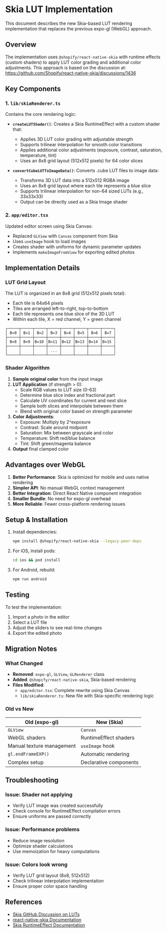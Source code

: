 # Skia LUT Implementation

This document describes the new Skia-based LUT rendering implementation that replaces the previous expo-gl (WebGL) approach.

## Overview

The implementation uses `@shopify/react-native-skia` with runtime effects (custom shaders) to apply LUT color grading and additional color adjustments. This approach is based on the discussion at:
https://github.com/Shopify/react-native-skia/discussions/1436

## Key Components

### 1. `lib/skiaRenderer.ts`

Contains the core rendering logic:

- **`createLUTShader()`**: Creates a Skia RuntimeEffect with a custom shader that:
  - Applies 3D LUT color grading with adjustable strength
  - Supports trilinear interpolation for smooth color transitions
  - Applies additional color adjustments (exposure, contrast, saturation, temperature, tint)
  - Uses an 8x8 grid layout (512x512 pixels) for 64 color slices

- **`convertCubeLUTToImageData()`**: Converts .cube LUT files to image data:
  - Transforms 3D LUT data into a 512x512 RGBA image
  - Uses an 8x8 grid layout where each tile represents a blue slice
  - Supports trilinear interpolation for non-64 sized LUTs (e.g., 33x33x33)
  - Output can be directly used as a Skia Image shader

### 2. `app/editor.tsx`

Updated editor screen using Skia Canvas:

- Replaced `GLView` with `Canvas` component from Skia
- Uses `useImage` hook to load images
- Creates shader with uniforms for dynamic parameter updates
- Implements `makeImageFromView` for exporting edited photos

## Implementation Details

### LUT Grid Layout

The LUT is organized in an 8x8 grid (512x512 pixels total):
- Each tile is 64x64 pixels
- Tiles are arranged left-to-right, top-to-bottom
- Each tile represents one blue slice of the 3D LUT
- Within each tile, X = red channel, Y = green channel

```
┌─────┬─────┬─────┬─────┬─────┬─────┬─────┬─────┐
│ B=0 │ B=1 │ B=2 │ B=3 │ B=4 │ B=5 │ B=6 │ B=7 │
├─────┼─────┼─────┼─────┼─────┼─────┼─────┼─────┤
│ B=8 │ B=9 │B=10 │B=11 │B=12 │B=13 │B=14 │B=15 │
├─────┼─────┼─────┼─────┼─────┼─────┼─────┼─────┤
│     │     │     │ ... │     │     │     │     │
└─────┴─────┴─────┴─────┴─────┴─────┴─────┴─────┘
```

### Shader Algorithm

1. **Sample original color** from the input image
2. **LUT Application** (if strength > 0):
   - Scale RGB values to LUT size (0-63)
   - Determine blue slice index and fractional part
   - Calculate UV coordinates for current and next slice
   - Sample both slices and interpolate between them
   - Blend with original color based on strength parameter
3. **Color Adjustments**:
   - Exposure: Multiply by 2^exposure
   - Contrast: Scale around midpoint
   - Saturation: Mix between grayscale and color
   - Temperature: Shift red/blue balance
   - Tint: Shift green/magenta balance
4. **Output** final clamped color

## Advantages over WebGL

1. **Better Performance**: Skia is optimized for mobile and uses native rendering
2. **Simpler API**: No manual WebGL context management
3. **Better Integration**: Direct React Native component integration
4. **Smaller Bundle**: No need for expo-gl overhead
5. **More Reliable**: Fewer cross-platform rendering issues

## Setup & Installation

1. Install dependencies:
   ```bash
   npm install @shopify/react-native-skia --legacy-peer-deps
   ```

2. For iOS, install pods:
   ```bash
   cd ios && pod install
   ```

3. For Android, rebuild:
   ```bash
   npm run android
   ```

## Testing

To test the implementation:

1. Import a photo in the editor
2. Select a LUT file
3. Adjust the sliders to see real-time changes
4. Export the edited photo

## Migration Notes

### What Changed

- **Removed**: `expo-gl`, `GLView`, `GLRenderer` class
- **Added**: `@shopify/react-native-skia`, Skia-based rendering
- **Files Modified**:
  - `app/editor.tsx`: Complete rewrite using Skia Canvas
  - `lib/skiaRenderer.ts`: New file with Skia-specific rendering logic

### Old vs New

| Old (expo-gl) | New (Skia) |
|---------------|------------|
| `GLView` | `Canvas` |
| WebGL shaders | RuntimeEffect shaders |
| Manual texture management | `useImage` hook |
| `gl.endFrameEXP()` | Automatic rendering |
| Complex setup | Declarative components |

## Troubleshooting

### Issue: Shader not applying

- Verify LUT image was created successfully
- Check console for RuntimeEffect compilation errors
- Ensure uniforms are passed correctly

### Issue: Performance problems

- Reduce image resolution
- Optimize shader calculations
- Use memoization for heavy computations

### Issue: Colors look wrong

- Verify LUT grid layout (8x8, 512x512)
- Check trilinear interpolation implementation
- Ensure proper color space handling

## References

- [Skia GitHub Discussion on LUTs](https://github.com/Shopify/react-native-skia/discussions/1436)
- [react-native-skia Documentation](https://shopify.github.io/react-native-skia/)
- [Skia RuntimeEffect Documentation](https://api.skia.org/classSkRuntimeEffect.html)

